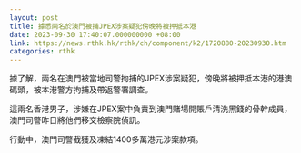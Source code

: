 ```yaml
---
layout: post
title: 據悉兩名於澳門被捕JPEX涉案疑犯傍晚將被押抵本港
date: 2023-09-30 17:40:07.000000000 +08:00
link: https://news.rthk.hk/rthk/ch/component/k2/1720880-20230930.htm
categories: rthk
---
```


據了解，兩名在澳門被當地司警拘捕的JPEX涉案疑犯，傍晚將被押抵本港的港澳碼頭，被本港警方拘捕及帶返警署調查。

這兩名香港男子，涉嫌在JPEX案中負責到澳門賭場開賬戶清洗黑錢的骨幹成員，澳門司警昨日將他們移交檢察院偵訊。

行動中，澳門司警截獲及凍結1400多萬港元涉案款項。
